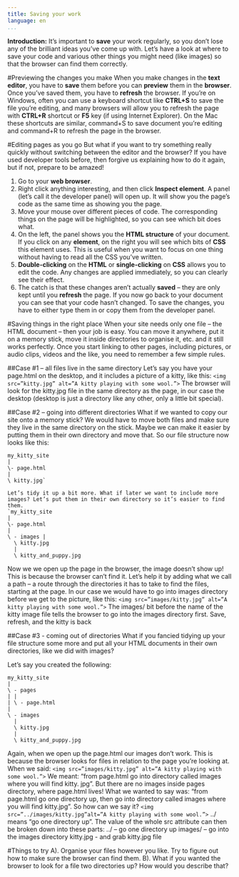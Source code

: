 ```yaml
---
title: Saving your work
language: en
...
```


__Introduction:__ It’s important to __save__ your work regularly, so you don’t lose any of the brilliant ideas you’ve come up with. Let’s have a look at where to save your code and various other things you might need (like images) so that the browser can find them correctly.

#Previewing the changes you make
When you make changes in the __text editor__, you have to __save__ them before you can __preview__ them in the __browser__. Once you’ve saved them, you have to __refresh__ the browser. If you’re on Windows, often you can use a keyboard shortcut like __CTRL+S__
to save the file you’re editing, and many browsers will allow you to refresh the page with __CTRL+R__ shortcut or __F5__ key (if using Internet Explorer). On the Mac these shortcuts are similar, command+S to save document you’re editing and command+R to refresh the page in the browser.

#Editing pages as you go
But what if you want to try something really quickly without switching between the editor and the browser? If you have used developer tools before, then forgive us explaining how to do it again, but if not, prepare to be amazed!

1. Go to your __web browser__.
2. Right click anything interesting, and then click __Inspect element__. A panel (let’s call it the developer panel) will open up. It will show you the page’s code as the same time as showing you the page.
3. Move your mouse over different pieces of code. The corresponding things on the page will be highlighted, so you can see which bit does what.
4. On the left, the panel shows you the __HTML structure__ of your document. If you click on any __element__, on the right you will see which bits of __CSS__ this element uses. This is useful when you want to focus on one thing without having to read all the CSS you’ve written.
5. __Double-clicking__ on the __HTML__ or __single-clicking__ on __CSS__ allows you to edit the code. Any changes are applied immediately, so you can clearly see their effect.
6. The catch is that these changes aren’t actually __saved__ – they are only kept until you __refresh__ the page. If you now go back to your document you can see that your code hasn’t changed. To save the changes, you have to either type them in or copy them from the developer panel.

#Saving things in the right place
When your site needs only one file – the HTML document – then your job is easy. You can move it anywhere, put it on a memory stick, move it inside directories to organise it, etc. and it still works perfectly. Once you start linking to other pages, including pictures, or audio clips, videos and the like, you need to remember a few simple rules.

##Case #1 – all files live in the same directory
Let’s say you have your page.html on the desktop, and it includes a picture of a kitty, like this:
`<img src=”kitty.jpg” alt=”A kitty playing with some wool.”>`
The browser will look for the kitty.jpg file in the same directory as the page, in our case
the desktop (desktop is just a directory like any other, only a little bit special).

##Case #2 – going into different directories
What if we wanted to copy our site onto a memory stick? We would have to move both files and make sure they live in the same directory on the stick. Maybe we can make it easier by putting them in their own directory and move that. So our file structure now looks like this:

```
my_kitty_site 
|
\- page.html
|
\ kitty.jpg`

Let’s tidy it up a bit more. What if later we want to include more images? Let’s put them in their own directory so it’s easier to find them.
`my_kitty_site 
| 
\- page.html
|
\ - images |
  \ kitty.jpg
  |
  \ kitty_and_puppy.jpg
```


Now we we open up the page in the browser, the image doesn’t show up! This is because the browser can’t find it. Let’s help it by adding what we call a path – a route through the directories it has to take to find the files, starting at the page. In our case we would have to go into images directory before we get to the picture, like this:
`<img src=”images/kitty.jpg” alt=”A kitty playing with some wool.”>`
The images/ bit before the name of the kitty image file tells the browser to go into the
images directory first. Save, refresh, and the kitty is back

##Case #3 - coming out of directories
What if you fancied tidying up your file structure some more and put all your HTML documents in their own directories, like we did with images?

Let’s say you created the following:

```
my_kitty_site 
|
\ - pages
| |
| \ - page.html 
|
\ - images
  |
  \ kitty.jpg
  |
  \ kitty_and_puppy.jpg
```

Again, when we open up the page.html our images don’t work. This is because the browser looks for files in relation to the page you’re looking at. When we said:
`<img src=”images/kitty.jpg” alt=”A kitty playing with some wool.”>`
We meant: “from page.html go into directory called images where you will find kitty. jpg”. But there are no images inside pages directory, where page.html lives! What we wanted to say was: “from page.html go one directory up, then go into directory called images where you will find kitty.jpg”. So how can we say it?
`<img src=”../images/kitty.jpg”alt=”A kitty playing with some wool.”>`
../ means “go one directory up”. The value of the whole src attribute can then be broken down into these parts:
../ – go one directory up images/ – go into the images directory kitty.jpg - and grab kitty.jpg file

#Things to try
A). Organise your files however you like. Try to figure out how to make sure the browser can find them.
B). What if you wanted the browser to look for a file two directories up? How would you describe that?
